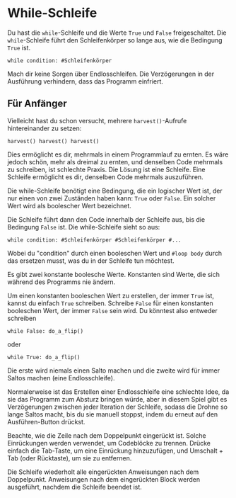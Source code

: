 # While-Schleife
Du hast die `while`-Schleife und die Werte `True` und `False` freigeschaltet. Die `while`-Schleife führt den Schleifenkörper so lange aus, wie die Bedingung `True` ist.

`while condition:
	#Schleifenkörper`

Mach dir keine Sorgen über Endlosschleifen. Die Verzögerungen in der Ausführung verhindern, dass das Programm einfriert.

## Für Anfänger
Vielleicht hast du schon versucht, mehrere `harvest()`-Aufrufe hintereinander zu setzen:

`harvest()
harvest()
harvest()`

Dies ermöglicht es dir, mehrmals in einem Programmlauf zu ernten.
Es wäre jedoch schön, mehr als dreimal zu ernten, und denselben Code mehrmals zu schreiben, ist schlechte Praxis.
Die Lösung ist eine Schleife.
Eine Schleife ermöglicht es dir, denselben Code mehrmals auszuführen.

Die while-Schleife benötigt eine Bedingung, die ein logischer Wert ist, der nur einen von zwei Zuständen haben kann: `True` oder `False`.
Ein solcher Wert wird als boolescher Wert bezeichnet.

Die Schleife führt dann den Code innerhalb der Schleife aus, bis die Bedingung `False` ist.
Die while-Schleife sieht so aus:

`while condition:
	#Schleifenkörper
	#Schleifenkörper
	#...`
	
Wobei du "condition" durch einen booleschen Wert und `#loop body` durch das ersetzen musst, was du in der Schleife tun möchtest.

Es gibt zwei konstante boolesche Werte. Konstanten sind Werte, die sich während des Programms nie ändern.

Um einen konstanten booleschen Wert zu erstellen, der immer `True` ist, kannst du einfach `True` schreiben. Schreibe `False` für einen konstanten booleschen Wert, der immer `False` sein wird.
Du könntest also entweder schreiben


`while False:
	do_a_flip()`

oder

`while True:
	do_a_flip()`

Die erste wird niemals einen Salto machen und die zweite wird für immer Saltos machen (eine Endlosschleife).

Normalerweise ist das Erstellen einer Endlosschleife eine schlechte Idee, da sie das Programm zum Absturz bringen würde, aber in diesem Spiel gibt es Verzögerungen zwischen jeder Iteration der Schleife, sodass die Drohne so lange Saltos macht, bis du sie manuell stoppst, indem du erneut auf den Ausführen-Button drückst.

Beachte, wie die Zeile nach dem Doppelpunkt eingerückt ist. Solche Einrückungen werden verwendet, um Codeblöcke zu trennen.
Drücke einfach die Tab-Taste, um eine Einrückung hinzuzufügen, und Umschalt + Tab (oder Rücktaste), um sie zu entfernen.

Die Schleife wiederholt alle eingerückten Anweisungen nach dem Doppelpunkt.
Anweisungen nach dem eingerückten Block werden ausgeführt, nachdem die Schleife beendet ist.
